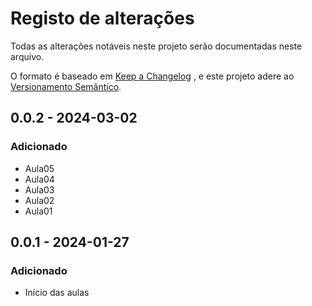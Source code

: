 # Registo de alterações
Todas as alterações notáveis neste projeto serão documentadas neste arquivo.

O formato é baseado em [Keep a Changelog](https://keepachangelog.com/pt-BR/1.1.0/) , e este projeto adere ao [Versionamento Semântico](https://semver.org/lang/pt-BR/).

## 0.0.2 - 2024-03-02

### Adicionado

- Aula05
- Aula04
- Aula03
- Aula02
- Aula01

## 0.0.1 - 2024-01-27

### Adicionado
- Início das aulas